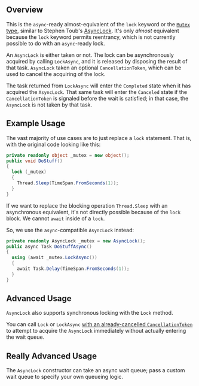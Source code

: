 ## Overview

This is the `async`-ready almost-equivalent of the `lock` keyword or the [`Mutex` type](https://docs.microsoft.com/en-us/dotnet/api/system.threading.mutex), similar to Stephen Toub's [AsyncLock](https://blogs.msdn.microsoft.com/pfxteam/2012/02/12/building-async-coordination-primitives-part-6-asynclock/). It's only _almost_ equivalent because the `lock` keyword permits reentrancy, which is not currently possible to do with an `async`-ready lock.

An `AsyncLock` is either taken or not. The lock can be asynchronously acquired by calling `LockAsync`, and it is released by disposing the result of that task. `AsyncLock` taken an optional `CancellationToken`, which can be used to cancel the acquiring of the lock.

The task returned from `LockAsync` will enter the `Completed` state when it has acquired the `AsyncLock`. That same task will enter the `Canceled` state if the `CancellationToken` is signaled before the wait is satisfied; in that case, the `AsyncLock` is not taken by that task.

## Example Usage

The vast majority of use cases are to just replace a `lock` statement. That is, with the original code looking like this:

```C#
private readonly object _mutex = new object();
public void DoStuff()
{
  lock (_mutex)
  {
    Thread.Sleep(TimeSpan.FromSeconds(1));
  }
}
```

If we want to replace the blocking operation `Thread.Sleep` with an asynchronous equivalent, it's not directly possible because of the `lock` block. We cannot `await` inside of a `lock`.

So, we use the `async`-compatible `AsyncLock` instead:

```C#
private readonly AsyncLock _mutex = new AsyncLock();
public async Task DoStuffAsync()
{
  using (await _mutex.LockAsync())
  {
    await Task.Delay(TimeSpan.FromSeconds(1));
  }
}
```

## Advanced Usage

`AsyncLock` also supports synchronous locking with the `Lock` method.

You can call `Lock` or `LockAsync` [with an already-cancelled `CancellationToken`](Cancellation.md) to attempt to acquire the `AsyncLock` immediately without actually entering the wait queue.

## Really Advanced Usage

The `AsyncLock` constructor can take an async wait queue; pass a custom wait queue to specify your own queueing logic.
